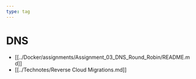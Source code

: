 ```yaml
---
type: tag
---
```

# DNS

- [[../Docker/assignments/Assignment_03_DNS_Round_Robin/README.md]]
- [[../Technotes/Reverse Cloud Migrations.md]]
